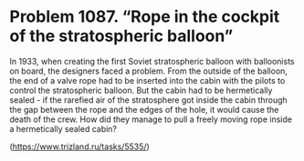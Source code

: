 # Problem 1087. “Rope in the cockpit of the stratospheric balloon”

In 1933, when creating the first Soviet stratospheric balloon with balloonists on board, the designers faced a problem. From the outside of the balloon, the end of a valve rope had to be inserted into the cabin with the pilots to control the stratospheric balloon. But the cabin had to be hermetically sealed - if the rarefied air of the stratosphere got inside the cabin through the gap between the rope and the edges of the hole, it would cause the death of the crew. How did they manage to pull a freely moving rope inside a hermetically sealed cabin?

(https://www.trizland.ru/tasks/5535/)